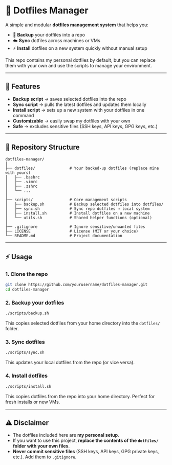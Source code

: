 # 📂 Dotfiles Manager

A simple and modular **dotfiles management system** that helps you:

* 🔄 **Backup** your dotfiles into a repo
* ☁️ **Sync** dotfiles across machines or VMs
* ⚡ **Install** dotfiles on a new system quickly without manual setup

This repo contains my personal dotfiles by default, but you can replace them with your own and use the scripts to manage your environment.

---

## 🚀 Features

* **Backup script** → saves selected dotfiles into the repo
* **Sync script** → pulls the latest dotfiles and updates them locally
* **Install script** → sets up a new system with your dotfiles in one command
* **Customizable** → easily swap my dotfiles with your own
* **Safe** → excludes sensitive files (SSH keys, API keys, GPG keys, etc.)

---

## 📂 Repository Structure

```
dotfiles-manager/
│
├── dotfiles/               # Your backed-up dotfiles (replace mine with yours)
│   ├── .bashrc
│   ├── .vimrc
│   ├── .zshrc
│   └── ...
│
├── scripts/                # Core management scripts
│   ├── backup.sh           # Backup selected dotfiles into dotfiles/
│   ├── sync.sh             # Sync repo dotfiles → local system
│   ├── install.sh          # Install dotfiles on a new machine
│   └── utils.sh            # Shared helper functions (optional)
│
├── .gitignore              # Ignore sensitive/unwanted files
├── LICENSE                 # License (MIT or your choice)
└── README.md               # Project documentation
```

---

## ⚡ Usage

### 1. Clone the repo

```bash
git clone https://github.com/yourusername/dotfiles-manager.git
cd dotfiles-manager
```

### 2. Backup your dotfiles

```bash
./scripts/backup.sh
```

This copies selected dotfiles from your home directory into the `dotfiles/` folder.

### 3. Sync dotfiles

```bash
./scripts/sync.sh
```

This updates your local dotfiles from the repo (or vice versa).

### 4. Install dotfiles

```bash
./scripts/install.sh
```

This copies dotfiles from the repo into your home directory. Perfect for fresh installs or new VMs.

---

## ⚠️ Disclaimer

* The dotfiles included here are **my personal setup**.
* If you want to use this project, **replace the contents of the `dotfiles/` folder with your own files**.
* **Never commit sensitive files** (SSH keys, API keys, GPG private keys, etc.). Add them to `.gitignore`.
